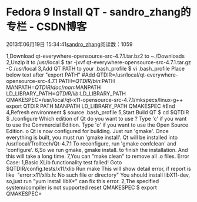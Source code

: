 # Fedora 9 Install QT - sandro_zhang的专栏 - CSDN博客
2013年06月19日 15:34:41[sandro_zhang](https://me.csdn.net/sandro_zhang)阅读数：1059
                
1,Download qt-everywhere-opensource-src-4.7.1.tar.bz2 to ~./Downloads 
2,Unzip it to /usr/local
$ tar -jxvf qt-everywhere-opensource-src-4.7.1.tar.gz -C /usr/local
3,Add QT PATH to your .bash_profile
$ vi .bash_profile
Place below text after "export PATH"
#Add
QTDIR=/usr/local/qt-everywhere-opensource-src-4.7.1
PATH=$QTDIR/bin:$PATH
MANPATH=$QTDIR/doc/man:$MANPATH
LD_LIBRARY_PATH=$QTDIR/lib:$LD_LIBRARY_PATH
QMAKESPEC=/usr/local/qt-x11-opensource-src-4.7.1/mkspecs/linux-g++
export QTDIR PATH MANPATH LD_LIBRARY_PATH QMAKESPEC
#End
4,Refresh environment
$ source .bash_profile
5,Start Build QT
$ cd $QTDIR
$ ./configure
Which edition of Qt do you want to use ?
Type 'c' if you want to use the Commercial Edition.
Type 'o' if you want to use the Open Source Edition.
o
Qt is now configured for building. Just run 'gmake'.
Once everything is built, you must run 'gmake install'.
Qt will be installed into /usr/local/Trolltech/Qt-4.7.1
To reconfigure, run 'gmake confclean' and 'configure'.
6,So we run gmake, gmake install. to finish the installation.
And this will take a long time.
7,You can "make clean" to remove all .o files.
Error Case:
1,Basic XLib functionality test failed!
Goto $QTDIR/config.tests/x11/xlib
Run make
This will show detail error, if report is like 
"error:x11/xlib.h: No such file or directory"
You should install libX11-dev, so,just run "yum install libX*" can fix this error.
2,The specified system/compiler is not supported
reset QMAKESPEC
$ export QMAKESPEC=
            

